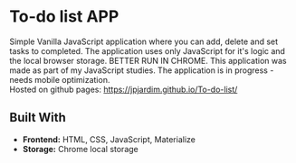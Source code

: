 # To-do list APP

Simple Vanilla JavaScript application where you can add, delete and set tasks to completed. The application uses only JavaScript for it's logic and the local browser storage. BETTER RUN IN CHROME.
This application was made as part of my JavaScript studies. The application is in progress - needs mobile optimization. <br/>
Hosted on github pages: https://jpjardim.github.io/To-do-list/

## Built With

* **Frontend:** HTML, CSS, JavaScript, Materialize
* **Storage:** Chrome local storage




